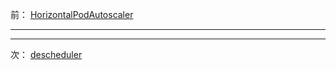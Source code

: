 前： [HorizontalPodAutoscaler](HorizontalPodAutoscaler.md)  

---

---

次： [descheduler](descheduler.md)  
